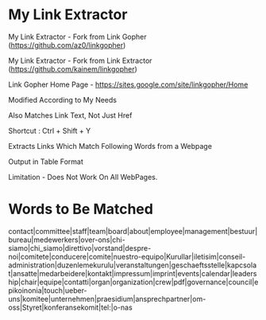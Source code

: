 # My Link Extractor

My Link Extractor - Fork from Link Gopher (https://github.com/az0/linkgopher)

My Link Extractor - Fork from Link Extractor (https://github.com/kainem/linkgopher)

Link Gopher Home Page - https://sites.google.com/site/linkgopher/Home

Modified According to My Needs

Also Matches Link Text, Not Just Href

Shortcut : Ctrl + Shift + Y

Extracts Links Which Match Following Words from a Webpage

Output in Table Format

Limitation - Does Not Work On All WebPages.


# Words to Be Matched

contact|committee|staff|team|board|about|employee|management|bestuur|bureau|medewerkers|over-ons|chi-siamo|chi_siamo|direttivo|vorstand|despre-noi|comitete|conducere|comite|nuestro-equipo|Kurullar|iletisim|conseil-administration|duzenlemekurulu|veranstaltungen|geschaeftsstelle|kapcsolat|ansatte|medarbeidere|kontakt|impressum|imprint|events|calendar|leadership|chair|equipe|contatti|organ|organization|crew|pdf|governance|council|epikoinonia|touch|ueber-uns|komitee|unternehmen|praesidium|ansprechpartner|om-oss|Styret|konferansekomit|tel:|o-nas


